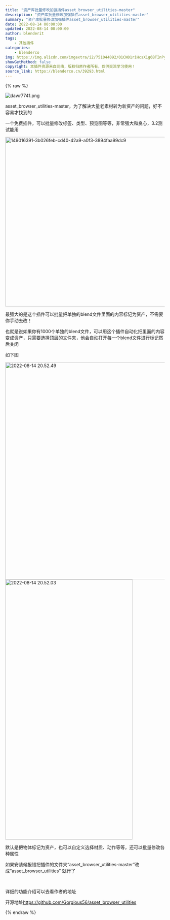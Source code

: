 ```yaml
---
title: "资产库批量修改加强插件asset_browser_utilities-master"
description: "资产库批量修改加强插件asset_browser_utilities-master"
summary: "资产库批量修改加强插件asset_browser_utilities-master"
date: 2022-08-14 00:00:00
updated: 2022-08-14 00:00:00
author: blenderit
tags: 
    - 其他插件
categories:
    - blenderco
img: https://img.alicdn.com/imgextra/i2/751044092/O1CN01riHcsX1g6BTInPyNd_!!751044092.png
showGetMethod: false
copyright: 本插件资源来自网络，版权归原作者所有，仅供交流学习使用！
source_link: https://blenderco.cn/39293.html
---
```


{% raw %}
<p><img class="aligncenter" src="https://img.alicdn.com/imgextra/i2/751044092/O1CN01riHcsX1g6BTInPyNd_!!751044092.png" alt="dawr7741.png"></p><p>asset_browser_utilities-master，为了解决大量老素材转为新资产的问题，好不容易才找到的</p><p>一个免费插件，可以批量修改标签、类型、预览图等等，非常强大和良心，3.2测试能用</p><p><img loading="lazy" src="http://img.blenderco.cn/wp-content/img/2022/08/149016391-3b026feb-cd40-42a9-a0f3-3894faa99dc9.gif" alt="149016391-3b026feb-cd40-42a9-a0f3-3894faa99dc9" width="927" height="534"></p><p>最强大的是这个插件可以批量把单独的blend文件里面的内容标记为资产，不需要你手动去改！</p><p>也就是说如果你有1000个单独的blend文件，可以用这个插件自动化把里面的内容变成资产，只需要选择顶层的文件夹，他会自动打开每一个blend文件进行标记然后关闭</p><p>如下图</p><p><img loading="lazy" src="http://img.blenderco.cn/wp-content/img/2022/08/2022-08-14-20.52.49.png" alt="2022-08-14 20.52.49" width="1144" height="684"><img loading="lazy" src="http://img.blenderco.cn/wp-content/img/2022/08/2022-08-14-20.52.03.png" alt="2022-08-14 20.52.03" width="402" height="820"></p><p>默认是把物体标记为资产，也可以自定义选择材质、动作等等，还可以批量修改各种属性</p><p>如果安装候报错把插件的文件夹“asset_browser_utilities-master”改成“asset_browser_utilities” 就行了</p><p> </p><p>详细的功能介绍可以去看作者的地址</p><p>开源地址<a href="https://github.com/Gorgious56/asset_browser_utilities">https://github.com/Gorgious56/asset_browser_utilities</a></p>
<div style="display: none">blenderco</div>
{% endraw %}